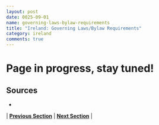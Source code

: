 ```yaml
---
layout: post
date: 0025-09-01
name: governing-laws-bylaw-requirements
title: "Ireland: Governing Laws/Bylaw Requirements"
category: ireland
comments: true
---
```



# Page in progress, stay tuned!


Sources
--- 
- 


| **[Previous Section]( https://neo-project.github.io/global-blockchain-compliance-hub//ireland/ireland-tax-and-auditing-requirements.html)** | **[Next Section]( https://neo-project.github.io/global-blockchain-compliance-hub//ireland/ireland-laws-token-sales.html)** |

